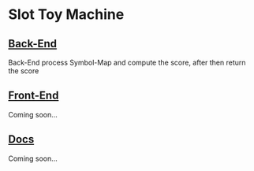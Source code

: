 # Slot Toy Machine

## [Back-End](./src/Backend)
Back-End process Symbol-Map and compute the score, after then return the score

## [Front-End](./src/Frontend)
Coming soon...

## [Docs](./docs)
Coming soon...